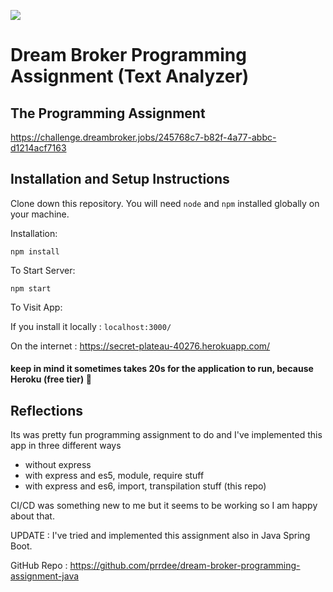 ![](https://github.com/prrdee/dream-broker-assignment/workflows/DB%20Programming%20Assignment%20CI/CD/badge.svg)

# Dream Broker Programming Assignment (Text Analyzer)

## The Programming Assignment

https://challenge.dreambroker.jobs/245768c7-b82f-4a77-abbc-d1214acf7163

## Installation and Setup Instructions

Clone down this repository. You will need `node` and `npm` installed globally on your machine.

Installation:

`npm install`

To Start Server:

`npm start`

To Visit App:

If you install it locally : `localhost:3000/`

On the internet : https://secret-plateau-40276.herokuapp.com/

#### keep in mind it sometimes takes 20s for the application to run, because Heroku (free tier) :grimacing:

## Reflections

Its was pretty fun programming assignment to do and I've implemented this app in three different ways

- without express
- with express and es5, module, require stuff
- with express and es6, import, transpilation stuff (this repo)

CI/CD was something new to me but it seems to be working so I am happy about that.

UPDATE : I've tried and implemented this assignment also in Java Spring Boot.

GitHub Repo : https://github.com/prrdee/dream-broker-programming-assignment-java
